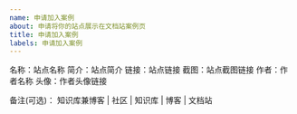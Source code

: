 ```yaml
---
name: 申请加入案例
about: 申请将你的站点展示在文档站案例页
title: 申请加入案例
labels: 申请加入案例
---
```


<!--
请按照模板填写，否则此申请将可能不会被通过并直接关闭。

站点要求：
1.使用VitePress + Sugarat主题
2.有10篇以上文章
3.内容质量良好
-->

名称：站点名称
简介：站点简介
链接：站点链接
截图：站点截图链接
作者：作者名称
头像：作者头像链接

备注(可选)： 知识库兼博客 | 社区 | 知识库 | 博客 | 文档站
